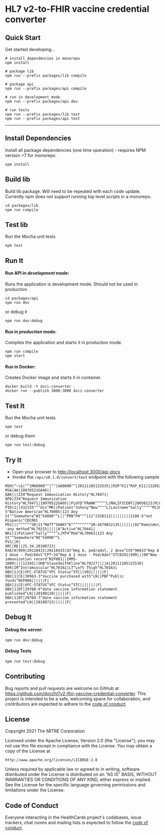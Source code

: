 # HL7 v2-to-FHIR vaccine credential converter

## Quick Start

Get started developing...

```shell
# install dependencies in monorepo
npm install

# package lib
npm run --prefix packages/lib compile

# package api
npm run --prefix packages/api compile

# run in development mode
npm run --prefix packages/api dev

# run tests
npm run --prefix packages/lib test
npm run --prefix packages/api test
```

---

## Install Dependencies

Install all package dependencies (one time operation) - requires NPM version >7 for monorepo.

```shell
npm install
```

## Build lib

Build lib package. Will need to be repeated with each code update. Currently npm does not support running top level scripts in a monorepo.

```shell
cd packages/lib
npm run compile
```

## Test lib

Run the Mocha unit tests

```shell
npm test
```

## Run It
#### Run API in *development* mode:
Runs the application is development mode. Should not be used in production

```shell
cd packages/api
npm run dev
```

or debug it

```shell
npm run dev:debug
```

#### Run in *production* mode:

Compiles the application and starts it in production mode.

```shell
npm run compile
npm start
```

#### Run in Docker:

Creates Docker image and starts it in container.

```shell
docker build -t dvci-converter .
docker run --publish 3000:3000 dvci-converter
```

## Test It

Run the Mocha unit tests

```shell
npm test
```

or debug them

```shell
npm run test:debug
```

## Try It
* Open your browser to [http://localhost:3000/api-docs](http://localhost:3000/api-docs)
* Invoke the `/api/v0.1.0/convert/text` endpoint with the following sample

```
MSH|^~\&|^^|MA0000^^|^^|GA0000^^|20111105122535||RSP^K11^RSP_K11|1320521135996.100000002|T|2.5.1|||||||||Z32^CDCPHINVS^^|
MSA|AA|19970522GA40||
QAK|||Z34^Request Immunization History^HL70471|
QPD|Z34^Request Immunization History^HL70471|19970522GA05||FLOYD^FRANK^^^^^L|MALIFICENT|20030123|M|L|
PID|1||432155^^^dcs^MR||Patient^Johnny^New^^^^L|Lastname^Sally^^^^^M|20110411|M||1002-5^Native American^HL70005|123 Any St^^Somewhere^WI^54000^^L||^PRN^PH^^^111^2320112|||||||||2186-5^not Hispanic^CDCREC
PD1|||^^^^^^SR|21^MATT^SHAKY^K^^^^^^^^^SR~1679652135|||||||02^Reminder/recall -any method^HL70215|||||A^Active^HL70441|
NK1|1|Patient^Sally^^^^^L|MTH^Mom^HL70063|123 Any St^^Somewhere^WI^54000^^L
PV1||R|
ORC|RE||25.34.20100723|
RXA|0|999|20110415|20110415|83^Hep A, ped/adol, 2 dose^CVX^90633^Hep A 2 dose - Ped/Adol^CPT~34^Hep A 2 dose - Ped/Adol^STC0292|999|||00^New immunization record^NIP001||IRMS-1000||||12345||SKB^GlaxoSmithKline^HL70227||||A|20111105122536|
RXR|IM^Intramuscular^HL70162|LT^Left Thigh^HL70163|
OBX|1|CE|VFC-STATUS^VFC Status^STC||V02||||||F|
OBX|1|CE|30963-3^Vaccine purchased with^LN||PBF^Public funds^NIP008||||||F|
OBX|1|CE|VFC-STATUS^VFC Status^STC||||||||F|
OBX|1|DT|29768-9^date vaccine information statement published^LN||20100120||||||F|
OBX|1|DT|29769-7^date vaccine information statement presented^LN||20100723||||||F|
```


## Debug It

#### Debug the server:

```
npm run dev:debug
```

#### Debug Tests

```
npm run test:debug
```

## Contributing

Bug reports and pull requests are welcome on GitHub at https://github.com/dvci/hl7v2-fhir-vaccine-credential-converter. This project is intended to be a safe, welcoming space for collaboration, and contributors are expected to adhere to the [code of conduct](https://github.com/dvci/hl7v2-fhir-vaccine-credential-converter/blob/master/CODE_OF_CONDUCT.md).

## License

Copyright 2021 The MITRE Corporation

Licensed under the Apache License, Version 2.0 (the "License"); you may not use this file except in compliance with the License. You may obtain a copy of the License at
```
http://www.apache.org/licenses/LICENSE-2.0
```
Unless required by applicable law or agreed to in writing, software distributed under the License is distributed on an "AS IS" BASIS, WITHOUT WARRANTIES OR CONDITIONS OF ANY KIND, either express or implied. See the License for the specific language governing permissions and limitations under the License.

## Code of Conduct

Everyone interacting in the HealthCards project's codebases, issue trackers, chat rooms and mailing lists is expected to follow the [code of conduct](https://github.com/dvci/hl7v2-fhir-vaccine-credential-converter/blob/master/CODE_OF_CONDUCT.md).
